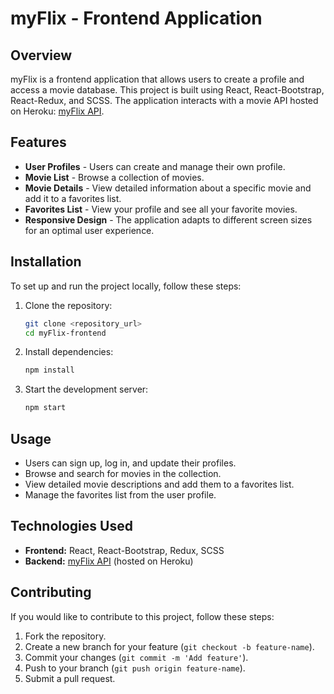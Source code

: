 # myFlix - Frontend Application

## Overview
myFlix is a frontend application that allows users to create a profile and access a movie database. This project is built using React, React-Bootstrap, React-Redux, and SCSS. The application interacts with a movie API hosted on Heroku: [myFlix API](https://hannah-hogan-movie-api-ea6c47e0093b.herokuapp.com/).

## Features
- **User Profiles** - Users can create and manage their own profile.
- **Movie List** - Browse a collection of movies.
- **Movie Details** - View detailed information about a specific movie and add it to a favorites list.
- **Favorites List** - View your profile and see all your favorite movies.
- **Responsive Design** - The application adapts to different screen sizes for an optimal user experience.

## Installation
To set up and run the project locally, follow these steps:

1. Clone the repository:
   ```sh
   git clone <repository_url>
   cd myFlix-frontend 

2. Install dependencies:
   ```sh
   npm install 

3. Start the development server:
   ```sh
   npm start 

## Usage
- Users can sign up, log in, and update their profiles.
- Browse and search for movies in the collection.
- View detailed movie descriptions and add them to a favorites list.
- Manage the favorites list from the user profile.

## Technologies Used
- **Frontend:** React, React-Bootstrap, Redux, SCSS
- **Backend:** [myFlix API](https://hannah-hogan-movie-api-ea6c47e0093b.herokuapp.com/) (hosted on Heroku)

## Contributing
If you would like to contribute to this project, follow these steps:
1. Fork the repository.
2. Create a new branch for your feature (`git checkout -b feature-name`).
3. Commit your changes (`git commit -m 'Add feature'`).
4. Push to your branch (`git push origin feature-name`).
5. Submit a pull request.
